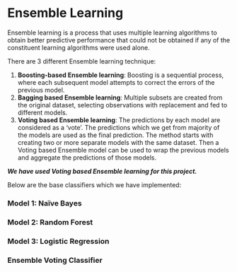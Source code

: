 # Ensemble Learning

Ensemble learning is a process that uses multiple learning algorithms to obtain better predictive performance that could not be obtained if any of the constituent learning algorithms were used alone. 

There are 3 different Ensemble learning technique:   
1. **Boosting-based Ensemble learning**: Boosting is a sequential process, where each subsequent model attempts to correct the errors of the previous model.   
2. **Bagging based Ensemble learning**: Multiple subsets are created from the original dataset, selecting observations with replacement and fed to different models.   
3. **Voting based Ensemble learning**: The predictions by each model are considered as a ‘vote’. The predictions which we get from majority of the models are used as the final prediction. The method starts with creating two or more separate models with the same dataset. Then a Voting based Ensemble model can be used to wrap the previous models and aggregate the predictions of those models.   

***We have used Voting based Ensemble learning for this project.***  

Below are the base classifiers which we have implemented: 

### Model 1: Naïve Bayes   
### Model 2: Random Forest    
### Model 3: Logistic Regression  
### Ensemble Voting Classifier  
 
 

